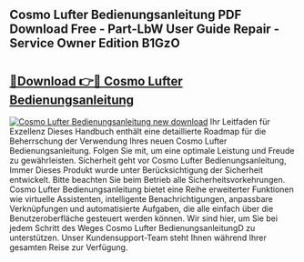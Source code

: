 ## Cosmo Lufter Bedienungsanleitung PDF Download Free - Part-LbW User Guide Repair - Service Owner Edition B1GzO

# <h2><a href="http://df3ciyp.blite.top/?on=Cosmo+Lufter+Bedienungsanleitung">🔗Download 👉🔴 Cosmo Lufter Bedienungsanleitung</a></h2>

[![Cosmo Lufter Bedienungsanleitung new download](https://i.imgur.com/lujVjoI.png)](http://df3ciyp.blite.top/?on=Cosmo+Lufter+Bedienungsanleitung)
Ihr Leitfaden für Exzellenz Dieses Handbuch enthält eine detaillierte Roadmap für die Beherrschung der Verwendung Ihres neuen Cosmo Lufter Bedienungsanleitung. Folgen Sie mit, um eine optimale Leistung und Freude zu gewährleisten. Sicherheit geht vor Cosmo Lufter Bedienungsanleitung, Immer Dieses Produkt wurde unter Berücksichtigung der Sicherheit entwickelt. Bitte beachten Sie beim Betrieb alle Sicherheitsvorkehrungen. Cosmo Lufter Bedienungsanleitung bietet eine Reihe erweiterter Funktionen wie virtuelle Assistenten, intelligente Benachrichtigungen, anpassbare Verknüpfungen und automatisierte Aufgaben, die alle einfach über die Benutzeroberfläche gesteuert werden können. Wir sind hier, um Sie bei jedem Schritt des Weges Cosmo Lufter BedienungsanleitungD zu unterstützen. Unser Kundensupport-Team steht Ihnen während Ihrer gesamten Reise zur Verfügung.
